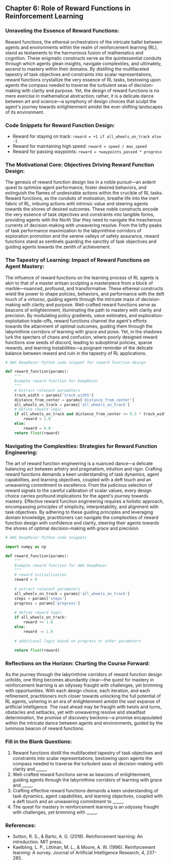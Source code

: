 ## Chapter 6: Role of Reward Functions in Reinforcement Learning

### Unraveling the Essence of Reward Functions:

Reward functions, the ethereal orchestrators of the intricate ballet between agents and environments within the realm of reinforcement learning (RL), stand as testaments to the harmonious fusion of mathematics and cognition. These enigmatic constructs serve as the quintessential conduits through which agents glean insights, navigate complexities, and ultimately, ascend to mastery within their domains. By distilling the multifaceted tapestry of task objectives and constraints into scalar representations, reward functions crystallize the very essence of RL tasks, bestowing upon agents the compass needed to traverse the turbulent seas of decision-making with clarity and purpose. Yet, the design of reward functions is no mere exercise in mathematical abstraction; rather, it is a delicate dance between art and science—a symphony of design choices that sculpt the agent's journey towards enlightenment amidst the ever-shifting landscapes of its environment.

### Code Snippets for Reward Function Design:
- Reward for staying on track: `reward = +1 if all_wheels_on_track else -1`
- Reward for maintaining high speed: `reward = speed / max_speed`
- Reward for passing waypoints: `reward = +waypoints_passed * progress`

### The Motivational Core: Objectives Driving Reward Function Design:

The genesis of reward function design lies in a noble pursuit—an ardent quest to optimize agent performance, foster desired behaviors, and extinguish the flames of undesirable actions within the crucible of RL tasks. Reward functions, as the conduits of motivation, breathe life into the inert fabric of RL, imbuing actions with intrinsic value and steering agents towards the shores of desired outcomes. These noble constructs encode the very essence of task objectives and constraints into tangible forms, providing agents with the North Star they need to navigate the treacherous currents of decision-making with unwavering resolve. From the lofty peaks of task performance maximization to the labyrinthine corridors of exploration promotion and the serene valleys of safety assurance, reward functions stand as sentinels guarding the sanctity of task objectives and guiding agents towards the zenith of achievement.

### The Tapestry of Learning: Impact of Reward Functions on Agent Mastery:

The influence of reward functions on the learning process of RL agents is akin to that of a master artisan sculpting a masterpiece from a block of marble—nuanced, profound, and transformative. These ethereal constructs wield the power to shape policies, behaviors, and performance with the deft touch of a virtuoso, guiding agents through the intricate maze of decision-making with clarity and purpose. Well-crafted reward functions serve as beacons of enlightenment, illuminating the path to mastery with clarity and precision. By modulating policy gradients, value estimates, and exploration-exploitation trade-offs, reward functions channel the agent's efforts towards the attainment of optimal outcomes, guiding them through the labyrinthine corridors of learning with grace and poise. Yet, in the shadows lurk the specters of chaos and confusion, where poorly designed reward functions sow seeds of discord, leading to suboptimal policies, sparse rewards, and learning instabilities—a poignant reminder of the delicate balance between reward and ruin in the tapestry of RL applications.

```python
# AWS DeepRacer Python code snippet for reward function design

def reward_function(params):
    """
    Example reward function for DeepRacer
    """
    # Extract relevant parameters
    track_width = params['track_width']
    distance_from_center = params['distance_from_center']
    all_wheels_on_track = params['all_wheels_on_track']
    # Define reward logic
    if all_wheels_on_track and distance_from_center <= 0.5 * track_width:
        reward = 1.0
    else:
        reward = 0.0
    return float(reward)
```

### Navigating the Complexities: Strategies for Reward Function Engineering:

The art of reward function engineering is a nuanced dance—a delicate balancing act between artistry and pragmatism, intuition and rigor. Crafting reward functions demands a keen understanding of task dynamics, agent capabilities, and learning objectives, coupled with a deft touch and an unwavering commitment to excellence. From the judicious selection of reward signals to the careful calibration of scalar values, every design choice carries profound implications for the agent's journey towards mastery. Effective reward function engineering requires a holistic approach, encompassing principles of simplicity, interpretability, and alignment with task objectives. By adhering to these guiding principles and leveraging domain knowledge, practitioners can navigate the complexities of reward function design with confidence and clarity, steering their agents towards the shores of optimal decision-making with grace and precision.

```python
# AWS DeepRacer Python code snippets

import numpy as np

def reward_function(params):
    """
    Example reward function for AWS DeepRacer
    """
    # reward initialization
    reward = 0
    
    # extract relevant parameters
    all_wheels_on_track = params['all_wheels_on_track']
    steps = params['steps']
    progress = params['progress']
    
    # define reward logic
    if all_wheels_on_track:
        reward += 1.0
    else:
        reward -= 1.0
    
    # additional logic based on progress or other parameters
    
    return float(reward)

```

### Reflections on the Horizon: Charting the Course Forward:

As the journey through the labyrinthine corridors of reward function design unfolds, one thing becomes abundantly clear—the quest for mastery in reinforcement learning is an odyssey fraught with challenges, yet brimming with opportunities. With each design choice, each iteration, and each refinement, practitioners inch closer towards unlocking the full potential of RL agents, ushering in an era of enlightenment amidst the vast expanse of artificial intelligence. The road ahead may be fraught with twists and turns, obstacles and setbacks, yet with unwavering resolve and steadfast determination, the promise of discovery beckons—a promise encapsulated within the intricate dance between agents and environments, guided by the luminous beacon of reward functions.

### Fill in the Blank Questions:
1. Reward functions distill the multifaceted tapestry of task objectives and constraints into scalar representations, bestowing upon agents the compass needed to traverse the turbulent seas of decision-making with clarity and _____.
2. Well-crafted reward functions serve as beacons of enlightenment, guiding agents through the labyrinthine corridors of learning with grace and _____.
3. Crafting effective reward functions demands a keen understanding of task dynamics, agent capabilities, and learning objectives, coupled with a deft touch and an unwavering commitment to _____.
4. The quest for mastery in reinforcement learning is an odyssey fraught with challenges, yet brimming with _____.

### References:
- Sutton, R. S., & Barto, A. G. (2018). Reinforcement learning: An introduction. MIT press.
- Kaelbling, L. P., Littman, M. L., & Moore, A. W. (1996). Reinforcement learning: A survey. Journal of Artificial Intelligence Research, 4, 237-285.
